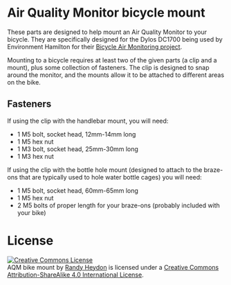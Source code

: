 # Air Quality Monitor bicycle mount

These parts are designed to help mount an Air Quality Monitor to your bicycle.  They are specifically designed for the Dylos DC1700 being used by Environment Hamilton for their [Bicycle Air Monitoring project](http://www.environmenthamilton.org/view/page/BAM).

Mounting to a bicycle requires at least two of the given parts (a clip and a mount), plus some collection of fasteners.  The clip is designed to snap around the monitor, and the mounts allow it to be attached to different areas on the bike.

## Fasteners

If using the clip with the handlebar mount, you will need:

* 1 M5 bolt, socket head, 12mm-14mm long
* 1 M5 hex nut
* 1 M3 bolt, socket head, 25mm-30mm long
* 1 M3 hex nut

If using the clip with the bottle hole mount (designed to attach to the braze-ons that are typically used to hole water bottle cages) you will need:

* 1 M5 bolt, socket head, 60mm-65mm long
* 1 M5 hex nut
* 2 M5 bolts of proper length for your braze-ons (probably included with your bike)


# License

<a rel="license" href="http://creativecommons.org/licenses/by-sa/4.0/"><img alt="Creative Commons License" style="border-width:0" src="https://i.creativecommons.org/l/by-sa/4.0/88x31.png" /></a><br /><span xmlns:dct="http://purl.org/dc/terms/" property="dct:title">AQM bike mount</span> by <a xmlns:cc="http://creativecommons.org/ns#" href="https://github.com/Tempel/AQM-bike-mount" property="cc:attributionName" rel="cc:attributionURL">Randy Heydon</a> is licensed under a <a rel="license" href="http://creativecommons.org/licenses/by-sa/4.0/">Creative Commons Attribution-ShareAlike 4.0 International License</a>.
